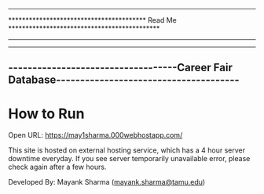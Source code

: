 *********************************************************************************************
**************************************** Read Me ********************************************
*********************************************************************************************

---------------------------------------------------------------------------------------------
-----------------------------------Career Fair Database--------------------------------------
---------------------------------------------------------------------------------------------

# How to Run
Open URL: https://may1sharma.000webhostapp.com/

This site is hosted on external hosting service, which has a 4 hour server downtime everyday. 
If you see server temporarily unavailable error, please check again after a few hours.



Developed By:
Mayank Sharma
(mayank.sharma@tamu.edu)

